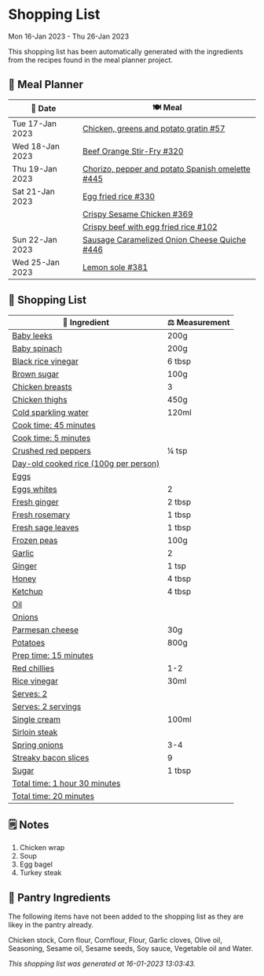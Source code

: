 # Shopping List

Mon 16-Jan 2023 - Thu 26-Jan 2023

This shopping list has been automatically generated with the ingredients from the recipes found in the meal planner project.

## 📅 Meal Planner

|📅 Date| 🍽️ Meal|
|----|----|
|Tue 17-Jan 2023|[Chicken, greens and potato gratin #57](https://github.com/jcallaghan/The-Cookbook/issues/57)|
|Wed 18-Jan 2023|[Beef Orange Stir-Fry #320](https://github.com/jcallaghan/The-Cookbook/issues/320)|
|Thu 19-Jan 2023|[Chorizo, pepper and potato Spanish omelette #445](https://github.com/jcallaghan/The-Cookbook/issues/445)|
|Sat 21-Jan 2023|[Egg fried rice #330](https://github.com/jcallaghan/The-Cookbook/issues/330)|
||[Crispy Sesame Chicken #369](https://github.com/jcallaghan/The-Cookbook/issues/369)|
||[Crispy beef with egg fried rice #102](https://github.com/jcallaghan/The-Cookbook/issues/102)|
|Sun 22-Jan 2023|[Sausage Caramelized Onion Cheese Quiche #446](https://github.com/jcallaghan/The-Cookbook/issues/446)|
|Wed 25-Jan 2023|[Lemon sole #381](https://github.com/jcallaghan/The-Cookbook/issues/381)|

## 🛒 Shopping List

| 🍌 Ingredient| ⚖️ Measurement|
|----------|-----------|
|[Baby leeks](https://www.sainsburys.co.uk/gol-ui/SearchResults/Baby%20leeks)|200g|
|[Baby spinach](https://www.sainsburys.co.uk/gol-ui/SearchResults/Baby%20spinach)|200g|
|[Black rice vinegar](https://www.sainsburys.co.uk/gol-ui/SearchResults/Black%20rice%20vinegar)|6 tbsp|
|[Brown sugar](https://www.sainsburys.co.uk/gol-ui/SearchResults/Brown%20sugar)|100g|
|[Chicken breasts](https://www.sainsburys.co.uk/gol-ui/SearchResults/Chicken%20breasts)|3|
|[Chicken thighs](https://www.sainsburys.co.uk/gol-ui/SearchResults/Chicken%20thighs)|450g|
|[Cold sparkling water](https://www.sainsburys.co.uk/gol-ui/SearchResults/Cold%20sparkling%20water)|120ml|
|[Cook time: 45 minutes](https://www.sainsburys.co.uk/gol-ui/SearchResults/Cook%20time:%2045%20minutes)||
|[Cook time: 5 minutes](https://www.sainsburys.co.uk/gol-ui/SearchResults/Cook%20time:%205%20minutes)||
|[Crushed red peppers](https://www.sainsburys.co.uk/gol-ui/SearchResults/Crushed%20red%20peppers)|¼ tsp|
|[Day-old cooked rice (100g per person)](https://www.sainsburys.co.uk/gol-ui/SearchResults/Day-old%20cooked%20rice%20(100g%20per%20person))||
|[Eggs](https://www.sainsburys.co.uk/gol-ui/SearchResults/Eggs)||
|[Eggs whites](https://www.sainsburys.co.uk/gol-ui/SearchResults/Eggs%20whites)|2|
|[Fresh ginger](https://www.sainsburys.co.uk/gol-ui/SearchResults/Fresh%20ginger)|2 tbsp|
|[Fresh rosemary](https://www.sainsburys.co.uk/gol-ui/SearchResults/Fresh%20rosemary)|1 tbsp|
|[Fresh sage leaves](https://www.sainsburys.co.uk/gol-ui/SearchResults/Fresh%20sage%20leaves)|1 tbsp|
|[Frozen peas](https://www.sainsburys.co.uk/gol-ui/SearchResults/Frozen%20peas)|100g|
|[Garlic](https://www.sainsburys.co.uk/gol-ui/SearchResults/Garlic)|2|
|[Ginger](https://www.sainsburys.co.uk/gol-ui/SearchResults/Ginger)|1 tsp|
|[Honey](https://www.sainsburys.co.uk/gol-ui/SearchResults/Honey)|4 tbsp|
|[Ketchup](https://www.sainsburys.co.uk/gol-ui/SearchResults/Ketchup)|4 tbsp|
|[Oil](https://www.sainsburys.co.uk/gol-ui/SearchResults/Oil)||
|[Onions](https://www.sainsburys.co.uk/gol-ui/SearchResults/Onions)||
|[Parmesan cheese](https://www.sainsburys.co.uk/gol-ui/SearchResults/Parmesan%20cheese)|30g|
|[Potatoes](https://www.sainsburys.co.uk/gol-ui/SearchResults/Potatoes)|800g|
|[Prep time: 15 minutes](https://www.sainsburys.co.uk/gol-ui/SearchResults/Prep%20time:%2015%20minutes)||
|[Red chillies](https://www.sainsburys.co.uk/gol-ui/SearchResults/Red%20chillies)|1-2|
|[Rice vinegar](https://www.sainsburys.co.uk/gol-ui/SearchResults/Rice%20vinegar)|30ml|
|[Serves: 2](https://www.sainsburys.co.uk/gol-ui/SearchResults/Serves:%202)||
|[Serves: 2 servings](https://www.sainsburys.co.uk/gol-ui/SearchResults/Serves:%202%20servings)||
|[Single cream](https://www.sainsburys.co.uk/gol-ui/SearchResults/Single%20cream)|100ml|
|[Sirloin steak](https://www.sainsburys.co.uk/gol-ui/SearchResults/Sirloin%20steak)||
|[Spring onions](https://www.sainsburys.co.uk/gol-ui/SearchResults/Spring%20onions)|3-4|
|[Streaky bacon slices](https://www.sainsburys.co.uk/gol-ui/SearchResults/Streaky%20bacon%20slices)|9|
|[Sugar](https://www.sainsburys.co.uk/gol-ui/SearchResults/Sugar)|1 tbsp|
|[Total time: 1 hour 30 minutes](https://www.sainsburys.co.uk/gol-ui/SearchResults/Total%20time:%201%20hour%2030%20minutes)||
|[Total time: 20 minutes](https://www.sainsburys.co.uk/gol-ui/SearchResults/Total%20time:%2020%20minutes)||

## 🗒️ Notes

1. Chicken wrap
1. Soup
1. Egg bagel
1. Turkey steak

## 🏪 Pantry Ingredients

The following items have not been added to the shopping list as they are likey in the pantry already.

Chicken stock, Corn flour, Cornflour, Flour, Garlic cloves, Olive oil, Seasoning, Sesame oil, Sesame seeds, Soy sauce, Vegetable oil and Water.


_This shopping list was generated at 16-01-2023 13:03:43._
